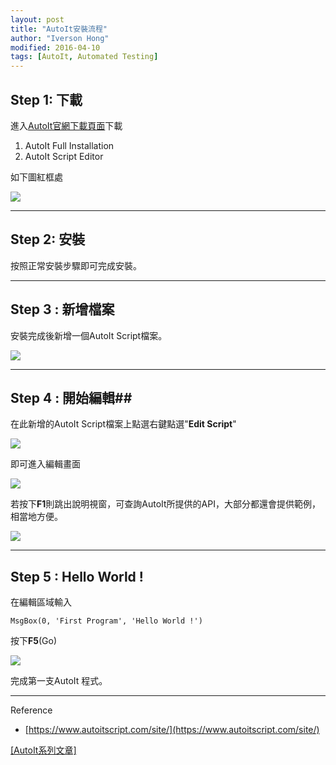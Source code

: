 ```yaml
---
layout: post
title: "AutoIt安裝流程"
author: "Iverson Hong"
modified: 2016-04-10
tags: [AutoIt, Automated Testing]
---
```


## Step 1: 下載 ##

進入[AutoIt官網下載頁面](https://www.autoitscript.com/site/autoit/downloads/)下載

1. AutoIt Full Installation
2. AutoIt Script Editor

如下圖紅框處

![](http://i.imgur.com/FD5mXD1.png)

----------

## Step 2: 安裝 ##

按照正常安裝步驟即可完成安裝。

----------

## Step 3 : 新增檔案 ##

安裝完成後新增一個AutoIt Script檔案。

![](http://i.imgur.com/HkPe3XH.png)

----------

## Step 4 : 開始編輯##

在此新增的AutoIt Script檔案上點選右鍵點選"**Edit Script**"

![](http://i.imgur.com/IFEukrs.png)


即可進入編輯畫面

![](http://i.imgur.com/mQEtpBu.png)


若按下**F1**則跳出說明視窗，可查詢AutoIt所提供的API，大部分都還會提供範例，相當地方便。


![](http://i.imgur.com/jNGRSEV.png)

----------

## Step 5 : Hello World ! ##

在編輯區域輸入
   
~~~autoit
MsgBox(0, 'First Program', 'Hello World !')
~~~
    
按下**F5**(Go)

![](http://i.imgur.com/TW1XnjW.png)

完成第一支AutoIt 程式。

----------

Reference

 - [https://www.autoitscript.com/site/](https://www.autoitscript.com/site/)

[[AutoIt系列文章]](http://iverson127.github.io/tags/#AutoIt)